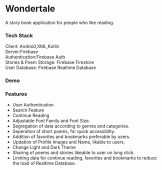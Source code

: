 # Wondertale
A story book application for people who like reading.

### Tech Stack
Client: Android,XML,Kotlin<br />
Server:Firebase<br />
Authentication:Firebase Auth<br />
Stories & Poem Storage: Firebase Firestore<br />
User Database: Firebase Realtime Database<br />

### Demo


### Features
- User Authentication
- Search Feature
- Continue Reading
- Adjustable Font Family and Font Size.
- Segregation of data according to genres and categories.
- Seperation of short poems, for quick accessiblity.
- Addition of favorites and bookmarks preferable by users.
- Updation of Profile Images and Name, likable to users.
- Change Light and Dark Theme
- Sharing of poems and stories likeable to user on long click.
- Limiting data for continue reading, favorites and bookmarks to reduce the load of Realtime Database.


